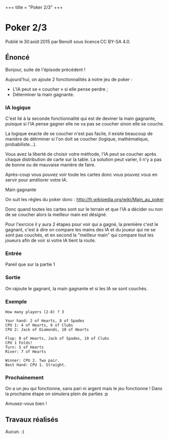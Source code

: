 +++
title = "Poker 2/3"
+++

# Poker 2/3

Publié le 30 août 2015 par Benoît sous licence CC BY-SA 4.0.

## Énoncé

Bonjour, suite de l'épisode précédent !

Aujourd'hui, on ajoute 2 fonctionnalités à notre jeu de poker :

- L'IA peut se « coucher » si elle pense perdre ;
- Déterminer la main gagnante.

### IA logique

C'est lié à la seconde fonctionnalité qui est de deviner la main gagnante,
puisque si l'IA pense gagner elle ne va pas se coucher sinon elle se couche.

La logique exacte de se coucher n'est pas facile, il existe beaucoup de manière
de détrminer si l'on doit se coucher (logique, mathématique, probabiliste...).

Vous avez la liberté de choisir votre méthode, l'IA peut se coucher après
chaque distribution de carte sur la table. La solution peut varier, il n'y a
pas de bonne ou de mauvaise manière de faire.

Après-coup vous pouvez voir toute les cartes donc vous pouvez vous en servir
pour améliorer votre IA.

Main gagnante

On suit les régles du poker donc : http://fr.wikipedia.org/wiki/Main_au_poker

Donc quand toutes les cartes sont sur le terrain et que l'IA a décider ou non
de se coucher alors la meilleur main est désigné.

Pour l'exrcice il y aura 2 étapes pour voir qui a gagné, la première c'est le
gagnant, c'est à dire on compare les mains des IA et du joueur qui ne se sont
pas couchés, et en second la "meilleur main" qui compare tout les joueurs afin
de voir si votre IA tient la route.

### Entrée

Pareil que sur la partie 1

### Sortie

On rajoute le gagnant, la main gagnante et si les IA se sont couchés.

### Exemple

```text
How many players (2-8) ? 3

Your hand: 2 of Hearts, 8 of Spades
CPU 1: 4 of Hearts, 6 of Clubs
CPU 2: Jack of Diamonds, 10 of Hearts

Flop: 8 of Hearts, Jack of Spades, 10 of Clubs
CPU 1 Folds!
Turn: 5 of Hearts
River: 7 of Hearts

Winner: CPU 2. Two pair.
Best Hand: CPU 1. Straight.
```

### Prochainement

On a un jeu qui fonctionne, sans pari ni argent mais le jeu fonctionne ! Dans
la prochaine étape on simulera plein de parties :p

Amusez-vous bien !

## Travaux réalisés

Aucun. :(
